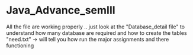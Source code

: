 # Java_Advance_semIII
All the file are working properly .. just look at the "Database_detail file" to understand how many database are required and how to create the tables
"need.txt" -> will tell  you how run the major assignments and there functioning
